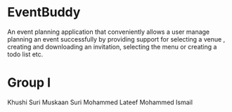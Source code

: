 # EventBuddy

An event planning application that conveniently allows a user manage planning an event successfully by providing support for selecting a venue , creating and downloading an invitation, selecting the menu or creating a todo list etc.

# Group I

Khushi Suri 
Muskaan Suri
Mohammed Lateef Mohammed Ismail
